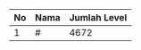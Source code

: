 | No | Nama            | Jumlah Level |
|----|-----------------|--------------|
| 1  | #    |    4672        |
